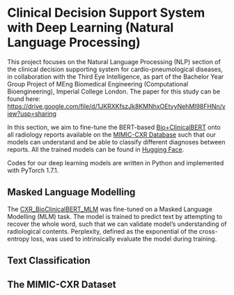 # Clinical Decision Support System with Deep Learning (Natural Language Processing)

This project focuses on the Natural Language Processing (NLP) section of the clinical decision supporting system for cardio-pneumological diseases, in collaboration with the Third Eye Intelligence, as part of the Bachelor Year Group Project of MEng Biomedical Engineering (Computational Bioengineering), Imperial College London. The paper for this study can be found here: https://drive.google.com/file/d/1JKRXKfszJk8KMNhxOEtvyNehMl98FHNn/view?usp=sharing

In this section, we aim to fine-tune the BERT-based [Bio+ClinicalBERT](https://huggingface.co/emilyalsentzer/Bio_ClinicalBERT) onto all radiology reports available on the [MIMIC-CXR Database](https://physionet.org/content/mimic-cxr/2.0.0/) such that our models can understand and be able to classify different diagnoses between reports.  All the trained models can be found in [Hugging Face](https://huggingface.co/ICLbioengNLP).

Codes for our deep learning models are written in Python and implemented with PyTorch 1.7.1. 

## Masked Language Modelling

The [CXR_BioClinicalBERT_MLM](https://huggingface.co/ICLbioengNLP/CXR_BioClinicalBERT_MLM) was fine-tuned on a Masked Language Modelling (MLM) task. The model is trained to predict text by attempting to recover the whole word, such that we can validate model’s understanding of radiological contents. Perplexity, defined as the exponential of the cross-entropy loss, was used to intrinsically evaluate the model during training. 

## Text Classification 

## The MIMIC-CXR Dataset 

